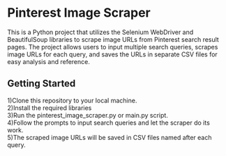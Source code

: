# Pinterest Image Scraper
This is a Python project that utilizes the Selenium WebDriver and BeautifulSoup libraries to scrape image URLs from Pinterest search result pages. The project allows users to input multiple search queries, scrapes image URLs for each query, and saves the URLs in separate CSV files for easy analysis and reference.

## Getting Started
1)Clone this repository to your local machine.<br>
2)Install the required libraries<br>
3)Run the pinterest_image_scraper.py or main.py script.<br>
4)Follow the prompts to input search queries and let the scraper do its work.<br>
5)The scraped image URLs will be saved in CSV files named after each query.<br>

